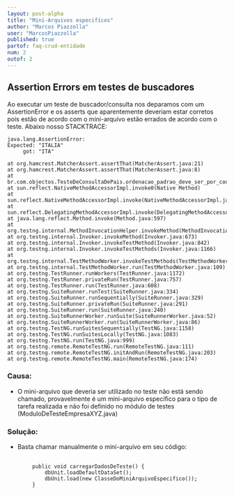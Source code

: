 ```yaml
---
layout: post-alpha
title: "Mini-Arquivos especifícos"
author: "Marcos Piazzolla"
user: "MarcosPiazzolla"
published: true 
partof: faq-crud-entidade
num: 2
outof: 2
---
```


## Assertion Errors em testes de buscadores

Ao executar um teste de buscador/consulta nos deparamos com um AssertionError e os asserts que
aparentemente deveriam estar corretos pois estão de acordo com o mini-arquivo estão errados
de acordo com o teste. Abaixo nosso STACKTRACE: 

    java.lang.AssertionError: 
    Expected: "ITALIA"
         got: "ITA"

	at org.hamcrest.MatcherAssert.assertThat(MatcherAssert.java:21)
	at org.hamcrest.MatcherAssert.assertThat(MatcherAssert.java:8)
	at br.com.objectos.TesteDeConsultaDePais.ordenacao_padrao_deve_ser_por_codigo(TesteDeConsultaDePais.java:72)
	at sun.reflect.NativeMethodAccessorImpl.invoke0(Native Method)
	at sun.reflect.NativeMethodAccessorImpl.invoke(NativeMethodAccessorImpl.java:39)
	at sun.reflect.DelegatingMethodAccessorImpl.invoke(DelegatingMethodAccessorImpl.java:25)
	at java.lang.reflect.Method.invoke(Method.java:597)
	at org.testng.internal.MethodInvocationHelper.invokeMethod(MethodInvocationHelper.java:81)
	at org.testng.internal.Invoker.invokeMethod(Invoker.java:673)
	at org.testng.internal.Invoker.invokeTestMethod(Invoker.java:842)
	at org.testng.internal.Invoker.invokeTestMethods(Invoker.java:1166)
	at org.testng.internal.TestMethodWorker.invokeTestMethods(TestMethodWorker.java:125)
	at org.testng.internal.TestMethodWorker.run(TestMethodWorker.java:109)
	at org.testng.TestRunner.runWorkers(TestRunner.java:1172)
	at org.testng.TestRunner.privateRun(TestRunner.java:757)
	at org.testng.TestRunner.run(TestRunner.java:608)
	at org.testng.SuiteRunner.runTest(SuiteRunner.java:334)
	at org.testng.SuiteRunner.runSequentially(SuiteRunner.java:329)
	at org.testng.SuiteRunner.privateRun(SuiteRunner.java:291)
	at org.testng.SuiteRunner.run(SuiteRunner.java:240)
	at org.testng.SuiteRunnerWorker.runSuite(SuiteRunnerWorker.java:52)
	at org.testng.SuiteRunnerWorker.run(SuiteRunnerWorker.java:86)
	at org.testng.TestNG.runSuitesSequentially(TestNG.java:1158)
	at org.testng.TestNG.runSuitesLocally(TestNG.java:1083)
	at org.testng.TestNG.run(TestNG.java:999)
	at org.testng.remote.RemoteTestNG.run(RemoteTestNG.java:111)
	at org.testng.remote.RemoteTestNG.initAndRun(RemoteTestNG.java:203)
	at org.testng.remote.RemoteTestNG.main(RemoteTestNG.java:174)

### Causa:

+ O mini-arquivo que deveria ser utilizado no teste não está sendo chamado, provavelmente é
um mini-arquivo específico para o tipo de tarefa realizada e não foi definido no módulo de 
testes (ModuloDeTesteEmpresaXYZ.java)

### Solução:

+ Basta chamar manualmente o mini-arquivo em seu código:
<pre>
	<code>
		public void carregarDadosDeTeste() {
			dbUnit.loadDefaultDataSet();
			dbUnit.load(new ClasseDoMiniArquivoEspecifico());
		}
	</code>
</pre>

